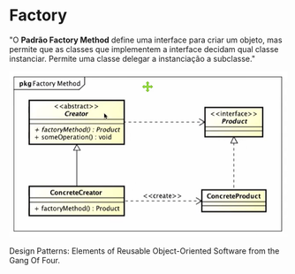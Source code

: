 

# Factory

"O **Padrão Factory Method** define uma interface para criar um objeto, mas permite que as classes que implementem a interface decidam qual classe instanciar. Permite uma classe delegar a instanciação a subclasse."

![FactoryMethodPattern](.\FactoryMethodPattern.png)

Design Patterns: Elements of Reusable Object-Oriented Software from the Gang Of Four.



